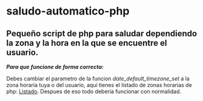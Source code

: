 # saludo-automatico-php
## Pequeño script de php para saludar dependiendo la zona y la hora en la que se encuentre el usuario.

***Para que funcione de forma correcta:***

Debes cambiar el parametro de la funcion _date_default_timezone_set_ a la zona horaria tuya o del usuario, aqui tienes el listado de zonas horarias de php: [Listado](https://www.php.net/manual/es/timezones.php). Despues de eso todo debería funcionar con normalidad.
